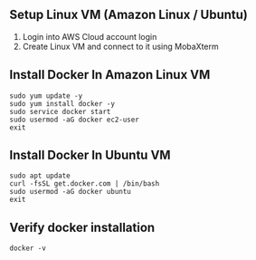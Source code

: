 ## Setup Linux VM (Amazon Linux / Ubuntu)

1) Login into AWS Cloud account login
2) Create Linux VM and connect to it using MobaXterm

## Install Docker In Amazon Linux VM

```
sudo yum update -y 
sudo yum install docker -y
sudo service docker start
sudo usermod -aG docker ec2-user
exit
```
## Install Docker In Ubuntu VM

```
sudo apt update
curl -fsSL get.docker.com | /bin/bash
sudo usermod -aG docker ubuntu 
exit
```

## Verify docker installation

```
docker -v
```
